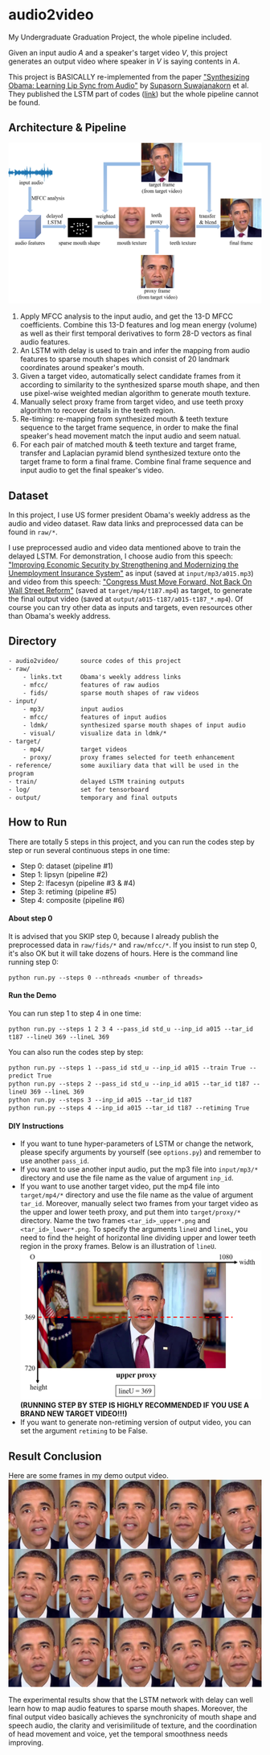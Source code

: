 # audio2video
My Undergraduate Graduation Project, the whole pipeline included. 

Given an input audio *A* and a speaker's target video *V*, this project generates an output video where speaker in *V* is saying contents in *A*.

This project is BASICALLY re-implemented from the paper ["Synthesizing Obama: Learning Lip Sync from Audio"](http://grail.cs.washington.edu/projects/AudioToObama/) by [Supasorn Suwajanakorn](https://homes.cs.washington.edu/~supasorn/) et al. They published the LSTM part of codes ([link](https://github.com/supasorn/synthesizing_obama_network_training)) but the whole pipeline cannot be found.

## Architecture & Pipeline
![avatar](misc/architecture.png)
1. Apply MFCC analysis to the input audio, and get the 13-D MFCC coefficients. Combine this 13-D features and log mean energy (volume) as well as their first temporal derivatives to form 28-D vectors as final audio features.
2. An LSTM with delay is used to train and infer the mapping from audio features to sparse mouth shapes which consist of 20 landmark coordinates around speaker's mouth.
3. Given a target video, automatically select candidate frames from it according to similarity to the synthesized sparse mouth shape, and then use pixel-wise weighted median algorithm to generate mouth texture.
4. Manually select proxy frame from target video, and use teeth proxy algorithm to recover details in the teeth region.
5. Re-timing: re-mapping from synthesized mouth & teeth texture sequence to the target frame sequence, in order to make the final speaker's head movement match the input audio and seem natual.
6. For each pair of matched mouth & teeth texture and target frame, transfer and Laplacian pyramid blend synthesized texture onto the target frame to form a final frame. Combine final frame sequence and input audio to get the final speaker's video.

## Dataset
In this project, I use US former president Obama's weekly address as the audio and video dataset. Raw data links and preprocessed data can be found in ```raw/*```.

I use preprocessed audio and video data mentioned above to train the delayed LSTM. For demonstration, I choose audio from this speech: ["Improving Economic Security by Strengthening and Modernizing the Unemployment Insurance System"](https://www.youtube.com/watch?v=6jlaKyvf8WA) as input (saved at ```input/mp3/a015.mp3```) and video from this speech: ["Congress Must Move Forward, Not Back On Wall Street Reform"](https://www.youtube.com/watch?v=6qylcsQjLTA) (saved at ```target/mp4/t187.mp4```) as target, to generate the final output video (saved at ```output/a015-t187/a015-t187_*.mp4```). Of course you can try other data as inputs and targets, even resources other than Obama's weekly address.

## Directory
```
- audio2video/      source codes of this project
- raw/
    - links.txt     Obama's weekly address links
    - mfcc/         features of raw audios
    - fids/         sparse mouth shapes of raw videos
- input/
    - mp3/          input audios
    - mfcc/         features of input audios
    - ldmk/         synthesized sparse mouth shapes of input audio
    - visual/       visualize data in ldmk/*
- target/
    - mp4/          target videos
    - proxy/        proxy frames selected for teeth enhancement
- reference/        some auxiliary data that will be used in the program
- train/            delayed LSTM training outputs
- log/              set for tensorboard
- output/           temporary and final outputs
```

## How to Run
There are totally 5 steps in this project, and you can run the codes step by step or run several continuous steps in one time:
- Step 0: dataset (pipeline #1)
- Step 1: lipsyn (pipeline #2)
- Step 2: lfacesyn (pipeline #3 & #4)
- Step 3: retiming (pipeline #5)
- Step 4: composite (pipeline #6)

#### About step 0
It is advised that you SKIP step 0, because I already publish the preprocessed data in ```raw/fids/*``` and ```raw/mfcc/*```. If you insist to run step 0, it's also OK but it will take dozens of hours. Here is the command line running step 0:
```
python run.py --steps 0 --nthreads <number of threads>
```

#### Run the Demo
You can run step 1 to step 4 in one time:
```
python run.py --steps 1 2 3 4 --pass_id std_u --inp_id a015 --tar_id t187 --lineU 369 --lineL 369
```
You can also run the codes step by step:
```
python run.py --steps 1 --pass_id std_u --inp_id a015 --train True --predict True
python run.py --steps 2 --pass_id std_u --inp_id a015 --tar_id t187 --lineU 369 --lineL 369
python run.py --steps 3 --inp_id a015 --tar_id t187
python run.py --steps 4 --inp_id a015 --tar_id t187 --retiming True
```

#### DIY Instructions
- If you want to tune hyper-parameters of LSTM or change the network, please specify arguments by yourself (see ```options.py```) and remember to use another ```pass_id```.
- If you want to use another input audio, put the mp3 file into ```input/mp3/*``` directory and use the file name as the value of argument ```inp_id```.
- If you want to use another target video, put the mp4 file into ```target/mp4/*``` directory and use the file name as the value of argument ```tar_id```. Moreover, manually select two frames from your target video as the upper and lower teeth proxy, and put them into ```target/proxy/*``` directory. Name the two frames ```<tar_id>_upper*.png``` and ```<tar_id>_lower*.png```. To specify the arguments ```lineU``` and ```lineL```, you need to find the height of horizontal line dividing upper and lower teeth region in the proxy frames. Below is an illustration of ```lineU```.
![avatar](misc/teeth-proxy-line.png)
**(RUNNING STEP BY STEP IS HIGHLY RECOMMENDED IF YOU USE A BRAND NEW TARGET VIDEO!!!)**
- If you want to generate non-retiming version of output video, you can set the argument ```retiming``` to be False.

## Result Conclusion
Here are some frames in my demo output video.
![avatar](misc/demo-frames.png)

The experimental results show that the LSTM network with delay can well learn how to map audio features to sparse mouth shapes. Moreover, the final output video basically achieves the synchronicity of mouth shape and speech audio, the clarity and verisimilitude of texture, and the coordination of head movement and voice, yet the temporal smoothness needs improving.